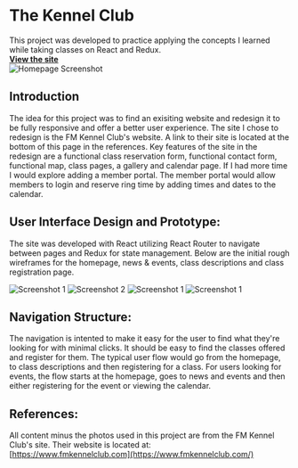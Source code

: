 # The Kennel Club

This project was developed to practice applying the concepts I learned while taking classes on React and Redux. \
**[View the site](https://dereklien218.github.io/react-kennel-club/)**
\
![Homepage Screenshot](server/public/images/home-screenshot.jpg)

## Introduction

The idea for this project was to find an exisiting website and redesign it to be fully responsive and offer a better user experience. The site I chose to redesign is the FM Kennel Club's website. A link to their site is located at the bottom of this page in the references. Key features of the site in the redesign are a functional class reservation form, functional contact form, functional map, class pages, a gallery and calendar page. If I had more time I would explore adding a member portal. The member portal would allow members to login and reserve ring time by adding times and dates to the calendar.

## User Interface Design and Prototype:

The site was developed with React utilizing React Router to navigate between pages and Redux for state management. Below are the initial rough wireframes for the homepage, news & events, class descriptions and class registration page.

![Screenshot 1](server/public/images/Project-Portfolio-Wireframe-1.jpg)
![Screenshot 2](server/public/images/Project-Portfolio-Wireframe-2.jpg)
![Screenshot 1](server/public/images/Project-Portfolio-Wireframe-3.jpg)
![Screenshot 1](server/public/images/Project-Portfolio-Wireframe-4.jpg)

## Navigation Structure:

The navigation is intented to make it easy for the user to find what they're looking for with minimal clicks. It should be easy to find the classes offered and register for them. The typical user flow would go from the homepage, to class descriptions and then registering for a class. For users looking for events, the flow starts at the homepage, goes to news and events and then either registering for the event or viewing the calendar.

## References:

All content minus the photos used in this project are from the FM Kennel Club's site. Their website is located at:\
[https://www.fmkennelclub.com](https://www.fmkennelclub.com/)
